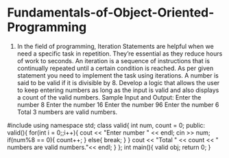 # Fundamentals-of-Object-Oriented-Programming
1.	In the field of programming, Iteration Statements are helpful when we need a specific task in repetition. They’re essential as they reduce hours of work to seconds. An iteration is a sequence of instructions that is continually repeated until a certain condition is reached. As per given statement you need to implement the task using iterations. 
A number is said to be valid if it is divisible by 8. Develop a logic that allows the user to keep entering numbers as long as the input is valid and also displays a count of the valid numbers. 
Sample Input and Output:
Enter the number
8
Enter the number
16
Enter the number
96
Enter the number
6
Total 3 numbers are valid numbers. 

#include<iostream>
using namespace std;
class valid{
    int num, count = 0;
    public:
    valid(){
        for(int i = 0;;i++){
            cout << "Enter number " << endl;
            cin >> num;
            if(num%8 == 0){
                count++;
            }
            else{
                break;
            }
        }
        cout << "Total " << count << " numbers are valid numbers."<<  endl;
    }
};
int main(){
valid obj;
return 0;
}
